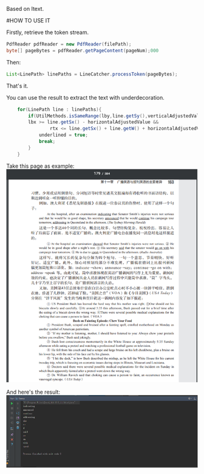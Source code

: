 Based on Itext.


#HOW TO USE IT

Firstly, retrieve the token stream.



```java
PdfReader pdfReader = new PdfReader(filePath);
byte[] pageBytes = pdfReader.getPageContent(pageNum);000
```

Then:

```java
List<LinePath> linePaths = LineCatcher.processToken(pageBytes);
```

That's it.

You can use the result to extract the text with underdecoration.
```java
    for(LinePath line : linePaths){
        if(UtilMethods.isSameRange(lby,line.getSy(),verticalAdjustedValue) &&
        lbx >= line.getSx() - horizontalAdjustedValue &&
                rtx <= line.getSx() + line.getW() + horizontalAdjustedValue){
            underlined = true;
            break;
        }
    }
```


Take this page as example:
![Alt text](https://github.com/wusongchao/Itext-line-catcher/raw/master/screenshots/sourcepdf.png)

And here's the result:
![Alt text](https://github.com/wusongchao/Itext-line-catcher/raw/master/screenshots/result.png)
